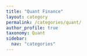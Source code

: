```yaml
---
title: "Quant Finance"
layout: category
permalink: /categories/quant/
author_profile: true
taxonomy: Quant
sidebar:
  nav: "categories"
---
```

